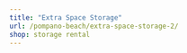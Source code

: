 ```yaml
---
title: "Extra Space Storage"
url: /pompano-beach/extra-space-storage-2/
shop: storage rental
---
```

